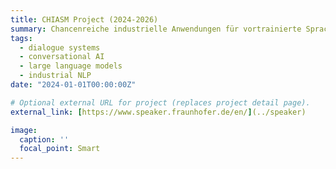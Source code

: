 ```yaml
---
title: CHIASM Project (2024-2026)
summary: Chancenreiche industrielle Anwendungen für vortrainierte Sprachmodelle
tags:
  - dialogue systems
  - conversational AI
  - large language models
  - industrial NLP
date: "2024-01-01T00:00:00Z"

# Optional external URL for project (replaces project detail page).
external_link: [https://www.speaker.fraunhofer.de/en/](../speaker)

image:
  caption: ''
  focal_point: Smart
---
```

